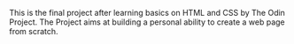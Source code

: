 This is the final project after learning basics on HTML and CSS by The Odin Project. The Project aims at building a personal ability to create a web page from scratch.